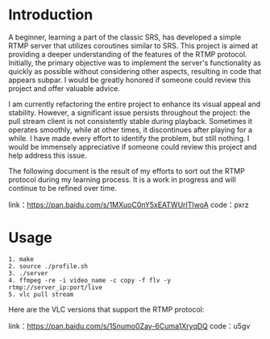 # Introduction

A beginner, learning a part of the classic SRS, has developed a simple RTMP server that utilizes coroutines similar to SRS.    This project is aimed at providing a deeper understanding of the features of the RTMP protocol.    Initially, the primary objective was to implement the server's functionality as quickly as possible without considering other aspects, resulting in code that appears subpar.   I would be greatly honored if someone could review this project and offer valuable advice.

I am currently refactoring the entire project to enhance its visual appeal and stability.    However, a significant issue persists throughout the project: the pull stream client is not consistently stable during playback.    Sometimes it operates smoothly, while at other times, it discontinues after playing for a while.    I have made every effort to identify the problem, but still nothing.  I would be immensely appreciative if someone could review this project and help address this issue.

The following document is the result of my efforts to sort out the RTMP protocol during my learning process. It is a work in progress and will continue to be refined over time.

link：https://pan.baidu.com/s/1MXuoC0nY5xEATWUrlTIwoA 
code：pxrz

# Usage

```shell
1. make
2. source ./profile.sh
3. ./server
4. ffmpeg -re -i video_name -c copy -f flv -y rtmp://server_ip:port/live
5. vlc pull stream
```

Here are the VLC versions that support the RTMP protocol:

link：https://pan.baidu.com/s/1Snumo0Zay-6Cuma1XryqDQ 
code：u5gv